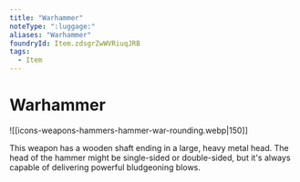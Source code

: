 ```yaml
---
title: "Warhammer"
noteType: ":luggage:"
aliases: "Warhammer"
foundryId: Item.zdsgrZwWVRiuqJRB
tags:
  - Item
---
```


# Warhammer
![[icons-weapons-hammers-hammer-war-rounding.webp|150]]

This weapon has a wooden shaft ending in a large, heavy metal head. The head of the hammer might be single-sided or double-sided, but it's always capable of delivering powerful bludgeoning blows.
